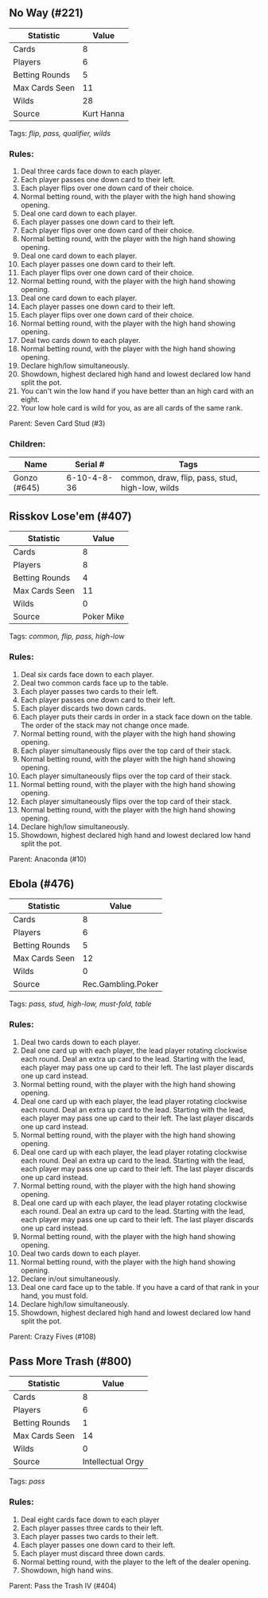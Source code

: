 ## No Way (#221)

|Statistic|Value|
|---------|-----|
|Cards|8|
|Players|6|
|Betting Rounds|5|
|Max Cards Seen|11|
|Wilds|28|
|Source|Kurt Hanna|

Tags: *flip, pass, qualifier, wilds*
### Rules:
1. Deal three cards face down to each player.
2. Each player passes one down card to their left.
3. Each player flips over one down card of their choice.
4. Normal betting round, with the player with the high hand showing opening.
5. Deal one card down to each player.
6. Each player passes one down card to their left.
7. Each player flips over one down card of their choice.
8. Normal betting round, with the player with the high hand showing opening.
9. Deal one card down to each player.
10. Each player passes one down card to their left.
11. Each player flips over one down card of their choice.
12. Normal betting round, with the player with the high hand showing opening.
13. Deal one card down to each player.
14. Each player passes one down card to their left.
15. Each player flips over one down card of their choice.
16. Normal betting round, with the player with the high hand showing opening.
17. Deal two cards down to each player.
18. Normal betting round, with the player with the high hand showing opening.
19. Declare high/low simultaneously.
20. Showdown, highest declared high hand and lowest declared low hand split the pot.
21. You can't win the low hand if you have better than an high card with an eight.
22. Your low hole card is wild for you, as are all cards of the same rank.

Parent: Seven Card Stud (#3)
### Children:

|Name|Serial #|Tags|
|----|--------|----|
|Gonzo (#645)|6-10-4-8-36|common, draw, flip, pass, stud, high-low, wilds


## Risskov Lose'em (#407)

|Statistic|Value|
|---------|-----|
|Cards|8|
|Players|8|
|Betting Rounds|4|
|Max Cards Seen|11|
|Wilds|0|
|Source|Poker Mike|

Tags: *common, flip, pass, high-low*
### Rules:
1. Deal six cards face down to each player.
2. Deal two common cards face up to the table.
3. Each player passes two cards to their left.
4. Each player passes one down card to their left.
5. Each player discards two down cards.
6. Each player puts their cards in order in a stack face down on the table. The order of the stack may not change once made.
7. Normal betting round, with the player with the high hand showing opening.
8. Each player simultaneously flips over the top card of their stack.
9. Normal betting round, with the player with the high hand showing opening.
10. Each player simultaneously flips over the top card of their stack.
11. Normal betting round, with the player with the high hand showing opening.
12. Each player simultaneously flips over the top card of their stack.
13. Normal betting round, with the player with the high hand showing opening.
14. Declare high/low simultaneously.
15. Showdown, highest declared high hand and lowest declared low hand split the pot.

Parent: Anaconda (#10)


## Ebola (#476)

|Statistic|Value|
|---------|-----|
|Cards|8|
|Players|6|
|Betting Rounds|5|
|Max Cards Seen|12|
|Wilds|0|
|Source|Rec.Gambling.Poker|

Tags: *pass, stud, high-low, must-fold, table*
### Rules:
1. Deal two cards down to each player.
2. Deal one card up with each player, the lead player rotating clockwise each round. Deal an extra up card to the lead. Starting with the lead, each player may pass one up card to their left. The last player discards one up card instead.
3. Normal betting round, with the player with the high hand showing opening.
4. Deal one card up with each player, the lead player rotating clockwise each round. Deal an extra up card to the lead. Starting with the lead, each player may pass one up card to their left. The last player discards one up card instead.
5. Normal betting round, with the player with the high hand showing opening.
6. Deal one card up with each player, the lead player rotating clockwise each round. Deal an extra up card to the lead. Starting with the lead, each player may pass one up card to their left. The last player discards one up card instead.
7. Normal betting round, with the player with the high hand showing opening.
8. Deal one card up with each player, the lead player rotating clockwise each round. Deal an extra up card to the lead. Starting with the lead, each player may pass one up card to their left. The last player discards one up card instead.
9. Normal betting round, with the player with the high hand showing opening.
10. Deal two cards down to each player.
11. Normal betting round, with the player with the high hand showing opening.
12. Declare in/out simultaneously.
13. Deal one card face up to the table. If you have a card of that rank in your hand, you must fold.
14. Declare high/low simultaneously.
15. Showdown, highest declared high hand and lowest declared low hand split the pot.

Parent: Crazy Fives (#108)


## Pass More Trash (#800)

|Statistic|Value|
|---------|-----|
|Cards|8|
|Players|6|
|Betting Rounds|1|
|Max Cards Seen|14|
|Wilds|0|
|Source|Intellectual Orgy|

Tags: *pass*
### Rules:
1. Deal eight cards face down to each player
2. Each player passes three cards to their left.
3. Each player passes two cards to their left.
4. Each player passes one down card to their left.
5. Each player must discard three down cards.
6. Normal betting round, with the player to the left of the dealer opening.
7. Showdown, high hand wins.

Parent: Pass the Trash IV (#404)


